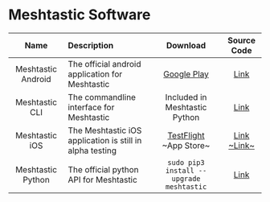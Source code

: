 # Meshtastic Software

| Name | Description | Download | Source Code |
| :--: | :---------- | :------: | :---------: |
| Meshtastic Android | The official android application for Meshtastic | [Google Play](https://play.google.com/store/apps/details?id=com.geeksville.mesh) | [Link](https://github.com/meshtastic/Meshtastic-Android) |
| Meshtastic CLI | The commandline interface for Meshtastic | Included in Meshtastic Python | [Link](https://github.com/meshtastic/Meshtastic-python/tree/master/meshtastic) |
| Meshtastic iOS | The Meshtastic iOS application is still in alpha testing | [TestFlight](https://testflight.apple.com/join/ALgvBgms)</br>~App Store~ | [Link](https://github.com/thepoweroftwo/meshtastic-ios)</br>[~Link~](https://github.com/meshtastic/Meshtastic-iOS) |
| Meshtastic Python | The official python API for Meshtastic | `sudo pip3 install --upgrade meshtastic` | [Link](https://github.com/meshtastic/Meshtastic-python) |
